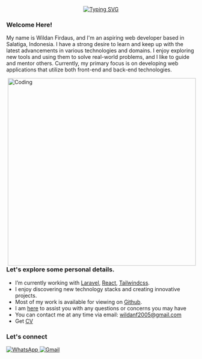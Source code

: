 <p align="center"><a href="https://git.io/typing-svg"><img src="https://readme-typing-svg.demolab.com?font=Schibsted+Grotesk&pause=1000&color=F77313&center=true&vCenter=true&width=435&lines=Hello!;I+am+Wildan;Nice+to+meet+you.." alt="Typing SVG" /></a></p>


### Welcome Here!

My name is Wildan Firdaus, and I'm an aspiring web developer based in Salatiga, Indonesia. I have a strong desire to learn and keep up with the latest advancements in various technologies and domains. I enjoy exploring new tools and using them to solve real-world problems, and I like to guide and mentor others. Currently, my primary focus is on developing web applications that utilize both front-end and back-end technologies.

<img align="right" width="500" src="https://img.freepik.com/premium-vector/young-man-programmer-working-computer-with-code-screen-student-programming-vector-concept_53562-4999.jpg" alt="Coding">

### Let's explore some personal details.

- I’m currently working with [Laravel](https://laravel.com), [React](https://react.dev/), [Tailwindcss](https://tailwindcss.com/).
- I enjoy discovering new technology stacks and creating innovative projects.
- Most of my work is available for viewing on [Github](https://github.com/wildanfh).
- I am [here](https://github.com/wildanfh/wildanfh/issues) to assist you with any questions or concerns you may have
- You can contact me at any time via email: wildanf2005@gmail.com
- Get [CV](https://github.com/wildanfh/wildanfh/blob/main/cv.pdf)

###  Let's connect

<p align="left">
<!-- <a href="https://www.linkedin.com/in//" target="_blank">
<img alt="LinkedIn" src="https://img.shields.io/badge/linkedin%20-%230077B5.svg?&style=for-the-badge&logo=linkedin&logoColor=white"/>
</a>
<a href="https://instagram.com/_wldnf_">
<img alt="Instagram" src="https://img.shields.io/badge/Instagram-E4405F?style=for-the-badge&logo=Instagram&logoColor=white" />
</a> -->
<a href="https://api.whatsapp.com/send?phone=085802764783">
<img alt="WhatsApp" src="https://img.shields.io/badge/WhatsApp-4FCE5D?style=for-the-badge&logo=WhatsApp&logoColor=white" />
</a>
<a href="mailto:wildanf2005@gmail.com">
<img alt="Gmail" src="https://img.shields.io/badge/Gmail-D14836?style=for-the-badge&logo=gmail&logoColor=white" />
</a>
</p> 